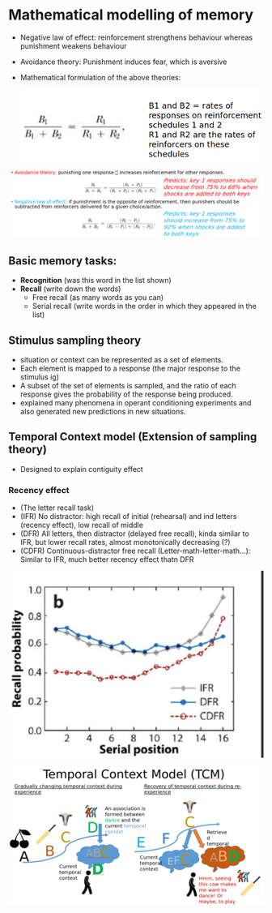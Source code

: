 # Mathematical modelling of memory

- Negative law of effect: reinforcement strengthens behaviour whereas punishment weakens behaviour

- Avoidance theory: Punishment induces fear, which is aversive

- Mathematical formulation of the above theories:

  ![image-20221016120712728](./images/image-20221016120712728.png)

![image-20221016120718490](./images/image-20221016120718490.png)



## Basic memory tasks:

- **Recognition** (was this word in the list shown)
- **Recall** (write down the words)
  - Free recall (as many words as you can)
  - Serial recall (write words in the order in which they appeared in the list)



## Stimulus sampling theory

- situation or context can be represented as a set of elements.
- Each element is mapped to a response (the major response to the stimulus ig)
- A subset of the set of elements is sampled, and the ratio of each response gives the probability of the response being produced.
- explained many phenomena in operant conditioning experiments and also generated new predictions in new situations.



## Temporal Context model (Extension of sampling theory)

- Designed to explain contiguity effect

### Recency effect

- (The letter recall task)
- (IFR) No distractor: high recall of initial (rehearsal) and ind letters (recency effect), low recall of middle 
- (DFR) All letters, then distractor (delayed free recall), kinda similar to IFR, but lower recall rates, almost monotonically decreasing (?)
- (CDFR) Continuous-distractor free recall (Letter-math-letter-math...): Similar to IFR, much better recency effect thatn DFR

![image-20221016163953598](./images/image-20221016163953598.png)



![image-20221016164020786](./images/image-20221016164020786.png)

